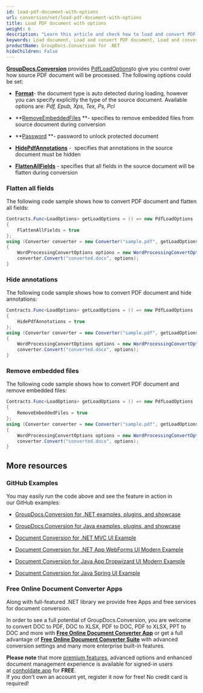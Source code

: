 ```yaml
---
id: load-pdf-document-with-options
url: conversion/net/load-pdf-document-with-options
title: Load PDF document with options
weight: 6
description: "Learn this article and check how to load and convert PDF documents with advanced options using GroupDocs.Conversion for .NET API."
keywords: Load document, Load and convert PDF document, Load and converi EPUB document, Load and convert XPS document 
productName: GroupDocs.Conversion for .NET
hideChildren: False
---
```

[**GroupDocs.Conversion**](https://products.groupdocs.com/conversion/net) provides [PdfLoadOptions](https://apireference.groupdocs.com/net/conversion/groupdocs.conversion.options.load/pdfloadoptions)to give you control over how source PDF document will be processed. The following options could be set:

*   **[Format](https://apireference.groupdocs.com/net/conversion/groupdocs.conversion.options.load/pdfloadoptions/properties/format)**\- the document type is auto detected during loading, however you can specify explicitly the type of the source document. Available options are: *Pdf, Epub, Xps, Tex, Ps, Pcl*
*   **[RemoveEmbeddedFiles](https://apireference.groupdocs.com/net/conversion/groupdocs.conversion.options.load/pdfloadoptions/properties/removeembeddedfiles) **\- specifies to remove embedded files from source document during conversion   
    
*   **[Password](https://apireference.groupdocs.com/net/conversion/groupdocs.conversion.options.load/pdfloadoptions/properties/password) **\- password to unlock protected document
*   **[HidePdfAnnotations](https://apireference.groupdocs.com/net/conversion/groupdocs.conversion.options.load/pdfloadoptions/properties/hidepdfannotations)** -  specifies that annotations in the source document must be hidden
*   **[FlattenAllFields](https://apireference.groupdocs.com/net/conversion/groupdocs.conversion.options.load/pdfloadoptions/properties/flattenallfields)** - specifies that all fields in the source document will be flatten during conversion

### Flatten all fields

The following code sample shows how to convert PDF document and flatten all fields:

```csharp
Contracts.Func<LoadOptions> getLoadOptions = () => new PdfLoadOptions
{
    FlattenAllFields = true
};
using (Converter converter = new Converter("sample.pdf", getLoadOptions))
{
    WordProcessingConvertOptions options = new WordProcessingConvertOptions();
    converter.Convert("converted.docx", options);
}
```

### Hide annotations

The following code sample shows how to convert PDF document and hide annotations:

```csharp
Contracts.Func<LoadOptions> getLoadOptions = () => new PdfLoadOptions
{
    HidePdfAnnotations = true
};
using (Converter converter = new Converter("sample.pdf", getLoadOptions))
{
    WordProcessingConvertOptions options = new WordProcessingConvertOptions();
    converter.Convert("converted.docx", options);
}
```

### Remove embedded files

The following code sample shows how to convert PDF document and remove embedded files:

```csharp
Contracts.Func<LoadOptions> getLoadOptions = () => new PdfLoadOptions
{
    RemoveEmbeddedFiles = true
};
using (Converter converter = new Converter("sample.pdf", getLoadOptions))
{
    WordProcessingConvertOptions options = new WordProcessingConvertOptions();
    converter.Convert("converted.docx", options);
}
```

## More resources

### GitHub Examples

You may easily run the code above and see the feature in action in our GitHub examples:

*   [GroupDocs.Conversion for .NET examples, plugins, and showcase](https://github.com/groupdocs-conversion/GroupDocs.Conversion-for-.NET)
    
*   [GroupDocs.Conversion for Java examples, plugins, and showcase](https://github.com/groupdocs-conversion/GroupDocs.Conversion-for-Java)
    
*   [Document Conversion for .NET MVC UI Example](https://github.com/groupdocs-conversion/GroupDocs.Conversion-for-.NET-MVC) 
    
*   [Document Conversion for .NET App WebForms UI Modern Example](https://github.com/groupdocs-conversion/GroupDocs.Conversion-for-.NET-WebForms)
    
*   [Document Conversion for Java App Dropwizard UI Modern Example](https://github.com/groupdocs-conversion/GroupDocs.Conversion-for-Java-Dropwizard)
    
*   [Document Conversion for Java Spring UI Example](https://github.com/groupdocs-conversion/GroupDocs.Conversion-for-Java-Spring)
    

### Free Online Document Converter Apps

Along with full-featured .NET library we provide free Apps and free services for document conversion.

In order to see a full potential of GroupDocs.Conversion, you are welcome to convert DOC to PDF, DOC to XLSX, PDF to DOC, PDF to XLSX, PPT to DOC and more with **[Free Online Document Converter App](https://products.groupdocs.app/conversion)** or get a full advantage of **[Free Online Document Converter Suite](https://conholdate.app/features/document-converter-online)** with advanced conversion settings and many more enterprise built-in features.

**Please note** that more [premium features](https://conholdate.app/features), advanced options and enhanced document management experience is available for signed-in users at [conholdate.app](https://conholdate.app/) for **FREE**.  
If you don't own an account yet, register it now for free! No credit card is required!
